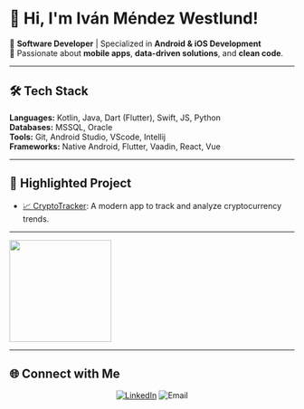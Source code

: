 # 👋 Hi, I'm Iván Méndez Westlund!

🚀 **Software Developer** | Specialized in **Android & iOS Development**  
🎯 Passionate about **mobile apps**, **data-driven solutions**, and **clean code**.  

---

## 🛠️ **Tech Stack**  
**Languages:** Kotlin, Java, Dart (Flutter), Swift, JS, Python  
**Databases:** MSSQL, Oracle  
**Tools:** Git, Android Studio, VScode, Intellij  
**Frameworks:** Native Android, Flutter, Vaadin, React, Vue  

---

## 🌟 **Highlighted Project**  
- [📈 CryptoTracker](https://github.com/Ivanmw97/CryptoTracker): A modern app to track and analyze cryptocurrency trends.  

---

<a href="https://github.com/Ivanmw97">
  <img height="180em" src="https://github-readme-stats.vercel.app/api/top-langs/?username=ivanmw97&theme=buefy&layout=compact" />
</a>

---

## 🌐 **Connect with Me**  
<p align="center">
<a href="https://www.linkedin.com/in/ivanmw97/"><img alt="LinkedIn" src="https://img.shields.io/badge/LinkedIn-Ivanmw97-blue?style=flat-square&logo=linkedin"></a>
<a><img alt="Email" src="https://img.shields.io/badge/Email-ivanmw97@gmail.com-blue?style=flat-square&logo=gmail"></a>

